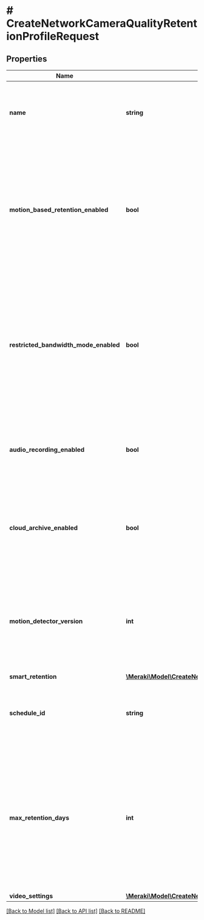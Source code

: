 # # CreateNetworkCameraQualityRetentionProfileRequest

## Properties

Name | Type | Description | Notes
------------ | ------------- | ------------- | -------------
**name** | **string** | The name of the new profile. Must be unique. This parameter is required. |
**motion_based_retention_enabled** | **bool** | Deletes footage older than 3 days in which no motion was detected. Can be either true or false. Defaults to false. This setting does not apply to MV2 cameras. | [optional]
**restricted_bandwidth_mode_enabled** | **bool** | Disable features that require additional bandwidth such as Motion Recap. Can be either true or false. Defaults to false. This setting does not apply to MV2 cameras. | [optional]
**audio_recording_enabled** | **bool** | Whether or not to record audio. Can be either true or false. Defaults to false. | [optional]
**cloud_archive_enabled** | **bool** | Create redundant video backup using Cloud Archive. Can be either true or false. Defaults to false. | [optional]
**motion_detector_version** | **int** | The version of the motion detector that will be used by the camera. Only applies to Gen 2 cameras. Defaults to v2. | [optional]
**smart_retention** | [**\Meraki\Model\CreateNetworkCameraQualityRetentionProfileRequestSmartRetention**](CreateNetworkCameraQualityRetentionProfileRequestSmartRetention.md) |  | [optional]
**schedule_id** | **string** | Schedule for which this camera will record video, or &#39;null&#39; to always record. | [optional]
**max_retention_days** | **int** | The maximum number of days for which the data will be stored, or &#39;null&#39; to keep data until storage space runs out. If the former, it can be in the range of one to ninety days. | [optional]
**video_settings** | [**\Meraki\Model\CreateNetworkCameraQualityRetentionProfileRequestVideoSettings**](CreateNetworkCameraQualityRetentionProfileRequestVideoSettings.md) |  | [optional]

[[Back to Model list]](../../README.md#models) [[Back to API list]](../../README.md#endpoints) [[Back to README]](../../README.md)
